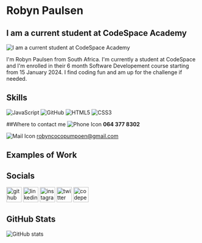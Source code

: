 <!--- 👋 Hi, I’m @Robyn011-
- 👀 I’m interested in ...
- 🌱 I’m currently learning ...
- 💞️ I’m looking to collaborate on ...
- 📫 How to reach me ...
- 😄 Pronouns: ...
- ⚡ Fun fact: ...--->

<!---
Robyn011/Robyn011 is a ✨ special ✨ repository because its `README.md` (this file) appears on your GitHub profile.
You can click the Preview link to take a look at your changes.
--->
# Robyn Paulsen
## I am a current student at CodeSpace Academy
![I am a current student at CodeSpace Academy](https://media.licdn.com/dms/image/D4D16AQGWNoCm37RN-w/profile-displaybackgroundimage-shrink_350_1400/0/1709544271260?e=1715212800&v=beta&t=q_8dgVq-G3mWEB6rrtDZ96tpoL3-Esq2iwNZIAtn5eo)

I'm Robyn Paulsen from South Africa. I'm currently a student at CodeSpace and I'm enrolled in their 6 month Software Developement course starting from 15 January 2024. I find coding fun and am up for the challenge if needed.

## Skills
![JavaScript](https://img.shields.io/badge/javascript-%23323330.svg?style=for-the-badge&logo=javascript&logoColor=%23F7DF1E)
![GitHub](https://img.shields.io/badge/github-%23121011.svg?style=for-the-badge&logo=github&logoColor=white)
![HTML5](https://img.shields.io/badge/html5-%23E34F26.svg?style=for-the-badge&logo=html5&logoColor=white)
![CSS3](https://img.shields.io/badge/css3-%231572B6.svg?style=for-the-badge&logo=css3&logoColor=white)

##Where to contact me
![Phone Icon](https://img.icons8.com/ios-filled/20/000000/phone.png)  **064 377 8302**

![Mail Icon](https://img.icons8.com/ios-glyphs/20/000000/new-post.png)   [robyncocopumpoen@gmail.com](mailto:robyncocopumpoen@gmail.com)



## Examples of Work



## Socials

[<img src='https://cdn.jsdelivr.net/npm/simple-icons@3.0.1/icons/github.svg' alt='github' height='40'>](https://github.com/Robyn011)  [<img src='https://cdn.jsdelivr.net/npm/simple-icons@3.0.1/icons/linkedin.svg' alt='linkedin' height='40'>](https://www.linkedin.com/in/robyn-paulsen-086a78295/)  [<img src='https://cdn.jsdelivr.net/npm/simple-icons@3.0.1/icons/instagram.svg' alt='instagram' height='40'>](https://www.instagram.com/rubyyy_1224/)  [<img src='https://cdn.jsdelivr.net/npm/simple-icons@3.0.1/icons/twitter.svg' alt='twitter' height='40'>](https://twitter.com/paulsen_robyn)  [<img src='https://cdn.jsdelivr.net/npm/simple-icons@3.0.1/icons/codepen.svg' alt='codepen' height='40'>](https://codepen.io/Robyn-Paulsen)  

## GitHub Stats

![GitHub stats](https://github-readme-stats.vercel.app/api?username=Robyn011&show_icons=true)  

